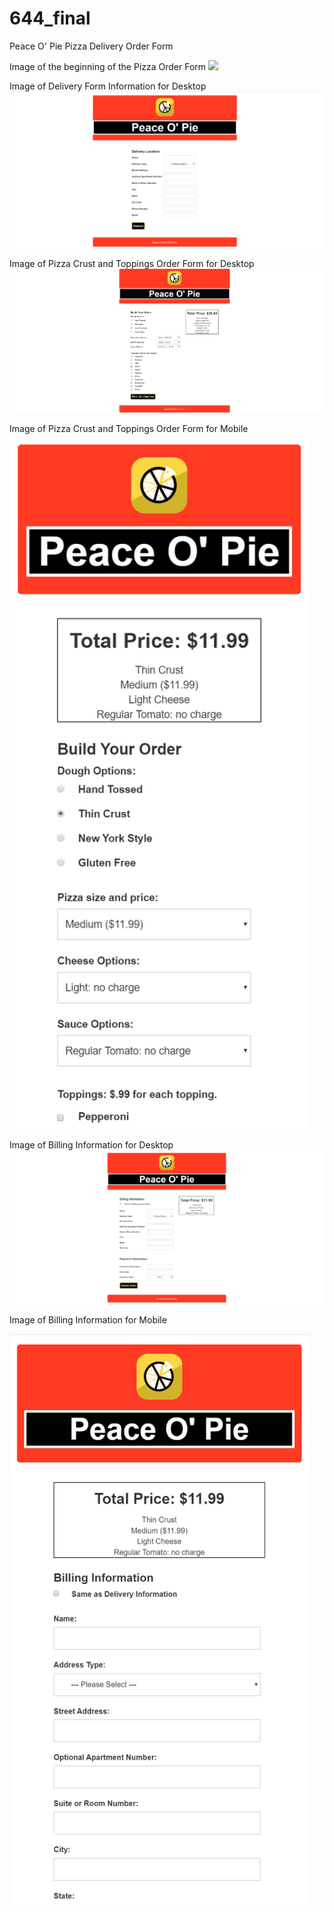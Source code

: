 # 644_final
Peace O' Pie Pizza Delivery Order Form

Image of the beginning of the Pizza Order Form
![](images/enterPizzaApp.png)

Image of Delivery Form Information for Desktop
![](images/deliveryInfoDesktop.png)

Image of Pizza Crust and Toppings Order Form for Desktop
![](images/pizzaType.png)

Image of Pizza Crust and Toppings Order Form for Mobile
<img src="images/pizzaTypeMobile.png" width="479">

Image of Billing Information for Desktop
![](images/billingInfoDesktop.png)

Image of Billing Information for Mobile

<img src="images/billingMobile.png" width="479">


